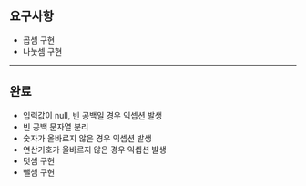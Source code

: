 ## 요구사항


- 곱셈 구현
- 나눗셈 구현


--- 
## 완료
- 입력값이 null, 빈 공백일 경우 익셉션 발생
- 빈 공백 문자열 분리
- 숫자가 올바르지 않은 경우 익셉션 발생
- 연산기호가 올바르지 않은 경우 익셉션 발생
- 덧셈 구현
- 뺄셈 구현